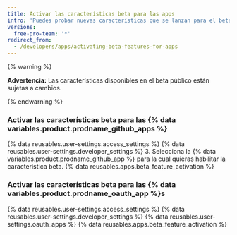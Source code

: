 ```yaml
---
title: Activar las características beta para las apps
intro: 'Puedes probar nuevas características que se lanzan para el beta público para tus {% data variables.product.prodname_github_apps %} y {% data variables.product.prodname_oauth_app %}s.'
versions:
  free-pro-team: '*'
redirect_from:
  - /developers/apps/activating-beta-features-for-apps
---
```

{% warning %}

**Advertencia:** Las características disponibles en el beta público están sujetas a cambios.

{% endwarning %}

### Activar las características beta para las {% data variables.product.prodname_github_apps %}

{% data reusables.user-settings.access_settings %}
{% data reusables.user-settings.developer_settings %}
3. Selecciona la {% data variables.product.prodname_github_app %} para la cual quieras habilitar la característica beta.
{% data reusables.apps.beta_feature_activation %}

### Activar las características beta para las {% data variables.product.prodname_oauth_app %}s

{% data reusables.user-settings.access_settings %}
{% data reusables.user-settings.developer_settings %}
{% data reusables.user-settings.oauth_apps %}
{% data reusables.apps.beta_feature_activation %}
